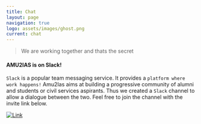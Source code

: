 ```yaml
---
title: Chat
layout: page
navigation: true
logo: assets/images/ghost.png
current: chat
---
```


> We are working together and thats the secret

#### AMU2IAS is on Slack!

`Slack` is a popular team messaging service. It provides a `platform where work happens!` Amu2Ias aims at building a progressive community of alumni and students or civil services aspirants. Thus we created a `Slack` channel to allow a dialogue between the two.  Feel free to join the channel with the invite link below.

[![Link](/amu2ias/assets/images/slack.png)](https://join.slack.com/t/amu2ias/shared_invite/enQtMzAzNzQ4MTg0NzA0LTJhNDUwMmQxMTM4ZTA0NTYxNzNhMWNmZWZhOTBjZGEyM2M4ZmQ1YjJkYzFlMDA1NzRhOGJlYzdkZjc0NWNjZGU)